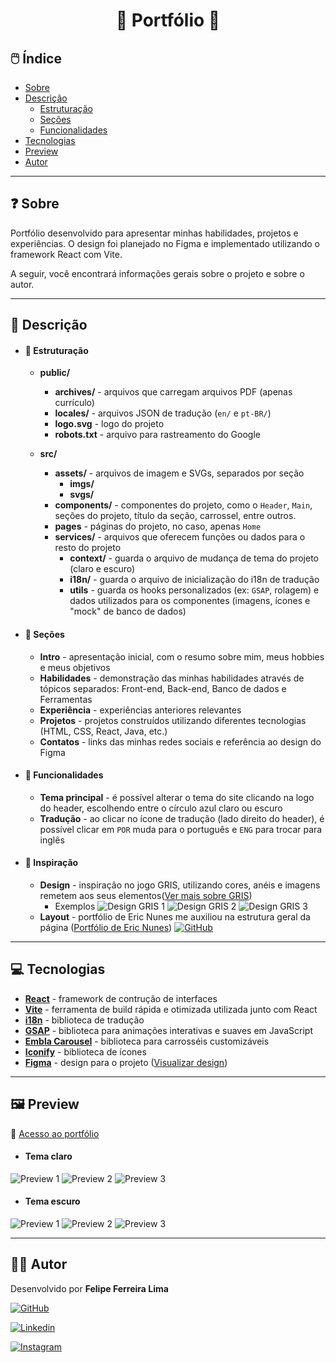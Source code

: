 <div align="center">
<h1>🔵 Portfólio 🔵</h1>
</div>

## 🖱️ Índice

- <a href="#-sobre">Sobre</a>
- <a href="#-descrição">Descrição</a>
  - <a href="#-estruturação">Estruturação</a> 
  - <a href="#-seções">Seções</a> 
  - <a href="#-funcionalidades">Funcionalidades</a> 
- <a href="#-tecnologias">Tecnologias</a>
- <a href="#️-preview">Preview</a>
- <a href="#-autor">Autor</a>

****

## ❓ Sobre

Portfólio desenvolvido para apresentar minhas habilidades, projetos e experiências. O design foi planejado no Figma e implementado utilizando o framework React com Vite.

A seguir, você encontrará informações gerais sobre o projeto e sobre o autor.

****

## 📃 Descrição
- #### 📁 Estruturação
  
  - **public/**
    - **archives/** - arquivos que carregam arquivos PDF (apenas currículo)
    - **locales/** - arquivos JSON de tradução (`en/` e `pt-BR/`)
    - **logo.svg** - logo do projeto
    - **robots.txt** - arquivo para rastreamento do Google
  
  - **src/**
    - **assets/** - arquivos de imagem e SVGs, separados por seção
      - **imgs/**
      - **svgs/**
    - **components/** - componentes do projeto, como o `Header`, `Main`, seções do projeto, título da seção, carrossel, entre outros.
    - **pages** - páginas do projeto, no caso, apenas `Home`
    - **services/** - arquivos que oferecem funções ou dados para o resto do projeto
      - **context/** - guarda o arquivo de mudança de tema do projeto (claro e escuro)
      - **i18n/** - guarda o arquivo de inicialização do i18n de tradução
      - **utils** - guarda os hooks personalizados (ex: `GSAP`, rolagem) e dados utilizados para os componentes (imagens, ícones e "mock" de banco de dados)

- #### 🔷 Seções
  - **Intro** - apresentação inicial, com o resumo sobre mim, meus hobbies e meus objetivos
  - **Habilidades** - demonstração das minhas habilidades através de tópicos separados: Front-end, Back-end, Banco de dados e Ferramentas
  - **Experiência** - experiências anteriores relevantes
  - **Projetos** - projetos construídos utilizando diferentes tecnologias (HTML, CSS, React, Java, etc.)
  - **Contatos** - links das minhas redes sociais e referência ao design do Figma

- #### 📱 Funcionalidades
  
  - **Tema principal** - é possível alterar o tema do site clicando na logo do header, escolhendo entre o círculo azul claro ou escuro
  - **Tradução** - ao clicar no ícone de tradução (lado direito do header), é possível clicar em <code>POR</code> muda para o português e <code>ENG</code> para trocar para inglês

- #### 🎨 Inspiração
  - **Design** - inspiração no jogo GRIS, utilizando cores, anéis e imagens remetem aos seus elementos([Ver mais sobre GRIS](https://store.steampowered.com/app/683320/GRIS))
    - Exemplos
      ![Design GRIS 1](./src/assets/imgs/previews/gris-ref-1.jpg)
      ![Design GRIS 2](./src/assets/imgs/previews/gris-ref-2.jpg)
      ![Design GRIS 3](./src/assets/imgs/gris-staute.webp)
  - **Layout** - portfólio de Eric Nunes me auxiliou na estrutura geral da página ([Portfólio de Eric Nunes](https://portfolio-eric-nunes-lpmkbla06-ericnunes0s-projects.vercel.app))
    [![GitHub](https://img.shields.io/badge/EricNunes0-%23121011.svg?style=for-the-badge&logo=github&logoColor=white)](https://github.com/EricNunes0)

    

****

## 💻 Tecnologias

- **[React](https://react.dev)** - framework de contrução de interfaces
- **[Vite](https://vite.dev)** - ferramenta de build rápida e otimizada utilizada junto com React
- **[i18n](https://www.i18next.com)** - biblioteca de tradução
- **[GSAP](https://gsap.com)** - biblioteca para animações interativas e suaves em JavaScript
- **[Embla Carousel](https://www.embla-carousel.com)** - biblioteca para carrosséis customizáveis
- **[Iconify](https://iconify.design)** - biblioteca de ícones
- **[Figma](https://www.figma.com)** - design para o projeto ([Visualizar design](https://www.figma.com/design/vGYB5KQPySdayZVni0t6no/Design-%7C-Portf%C3%B3lio?node-id=62-1215&t=2LrlV2kYf5y5eu60-1))

****

## 🖼️ Preview

🔗 [Acesso ao portfólio]()

- #### Tema **claro**

![Preview 1](./src/assets/imgs/previews/preview-1-light.webp)
![Preview 2](./src/assets/imgs/previews/preview-2-light.webp)
![Preview 3](./src/assets/imgs/previews/preview-3-light.webp)

- #### Tema escuro 
![Preview 1](./src/assets/imgs/previews/preview-1-dark.webp)
![Preview 2](./src/assets/imgs/previews/preview-2-dark.webp)
![Preview 3](./src/assets/imgs/previews/preview-3-dark.webp)

****

## 👨‍💻 Autor

Desenvolvido por **Felipe Ferreira Lima**

[![GitHub](https://img.shields.io/badge/felipeFerreiraffl-%23121011.svg?style=for-the-badge&logo=github&logoColor=white)](https://github.com/felipeFerreiraffl)

[![Linkedin](https://img.shields.io/badge/Felipe_Ferreira-0077B5?style=for-the-badge&logo=linkedin&logoColor=white)](https://www.linkedin.com/in/felipe-ferreira-959bb8271)

[![Instagram](https://img.shields.io/badge/felipe__ffl7-E4405F?style=for-the-badge&logo=instagram&logoColor=white)](https://www.instagram.com/felipe_ffl7)
